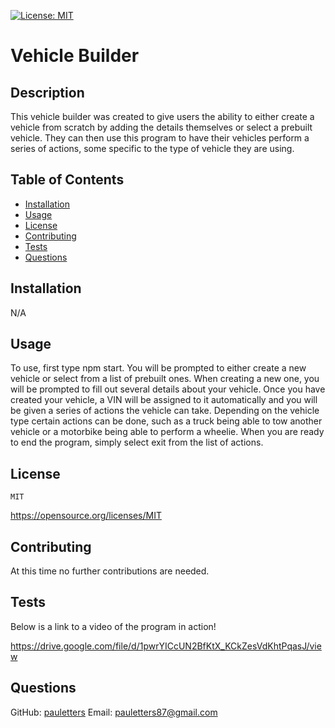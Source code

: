

  [![License: MIT](https://img.shields.io/badge/License-MIT-yellow.svg)](https://opensource.org/licenses/MIT)

# Vehicle Builder

## Description
This vehicle builder was created to give users the ability to either create a vehicle from scratch by adding the details themselves or select a prebuilt vehicle.  They can then use this program to have their vehicles perform a series of actions, some specific to the type of vehicle they are using.

## Table of Contents
- [Installation](#installation)
- [Usage](#usage)
- [License](#license)
- [Contributing](#contributing)
- [Tests](#tests)
- [Questions](#questions)

## Installation
N/A

## Usage
To use, first type npm start. You will be prompted to either create a new vehicle or select from a list of prebuilt ones. When creating a new one, you will be prompted to fill out several details about your vehicle. Once you have created your vehicle, a VIN will be assigned to it automatically and you will be given a series of actions the vehicle can take. Depending on the vehicle type certain actions can be done, such as a truck being able to tow another vehicle or a motorbike being able to perform a wheelie. When you are ready to end the program, simply select exit from the list of actions.


  ## License
    MIT
    
  https://opensource.org/licenses/MIT



## Contributing
At this time no further contributions are needed.

## Tests
Below is a link to a video of the program in action! 

https://drive.google.com/file/d/1pwrYICcUN2BfKtX_KCkZesVdKhtPqasJ/view

## Questions
GitHub: [pauletters](https://github.com/pauletters)
Email: pauletters87@gmail.com
